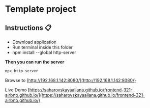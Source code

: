 # Template project


## Instructions 📋

* Download application
* Run terminal inside this folder
* npm install --global http-server

**Then you can run the server**

```bash
npx http-server
```

Browse to [http://192.168.1.142:8080/](http://192.168.1.142:8080/)

Live Demo [https://saharovskayaaliana.github.io/frontend-321-airbnb.github.io/](https://saharovskayaaliana.github.io/frontend-321-airbnb.github.io/)